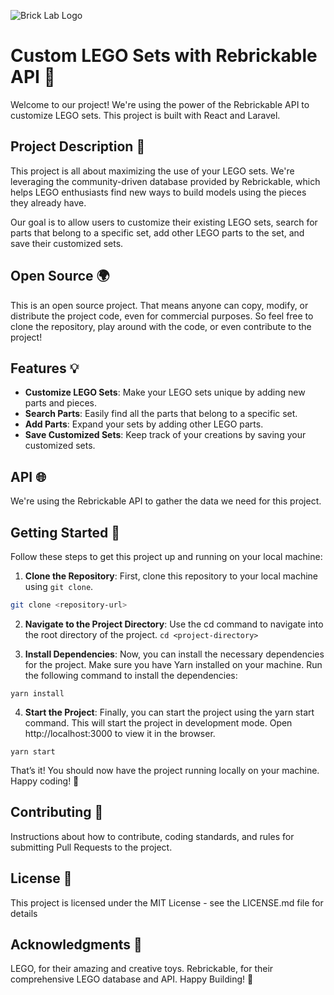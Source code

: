 ![Brick Lab Logo](../brick-lab/src/app/assets/logo.jpg)
# Custom LEGO Sets with Rebrickable API 🧱

Welcome to our project! We're using the power of the Rebrickable API to customize LEGO sets. This project is built with React and Laravel. 

## Project Description 📝

This project is all about maximizing the use of your LEGO sets. We're leveraging the community-driven database provided by Rebrickable, which helps LEGO enthusiasts find new ways to build models using the pieces they already have. 

Our goal is to allow users to customize their existing LEGO sets, search for parts that belong to a specific set, add other LEGO parts to the set, and save their customized sets.

## Open Source 🌍

This is an open source project. That means anyone can copy, modify, or distribute the project code, even for commercial purposes. So feel free to clone the repository, play around with the code, or even contribute to the project!

## Features 💡

- **Customize LEGO Sets**: Make your LEGO sets unique by adding new parts and pieces.
- **Search Parts**: Easily find all the parts that belong to a specific set.
- **Add Parts**: Expand your sets by adding other LEGO parts.
- **Save Customized Sets**: Keep track of your creations by saving your customized sets.

## API 🌐

We're using the Rebrickable API to gather the data we need for this project.

## Getting Started 🚀

Follow these steps to get this project up and running on your local machine:

1. **Clone the Repository**: First, clone this repository to your local machine using `git clone`.

```bash
git clone <repository-url>
```

2. **Navigate to the Project Directory**: Use the cd command to navigate into the root directory of the project.
``` cd <project-directory> ```

3. **Install Dependencies**: Now, you can install the necessary dependencies for the project. Make sure you have Yarn installed on your machine. Run the following command to install the dependencies:

``` yarn install ```

4. **Start the Project**: Finally, you can start the project using the yarn start command. This will start the project in development mode. Open http://localhost:3000 to view it in the browser.

``` yarn start ```

That’s it! You should now have the project running locally on your machine. Happy coding! 🎉

## Contributing 🤝
Instructions about how to contribute, coding standards, and rules for submitting Pull Requests to the project.

## License 📄
This project is licensed under the MIT License - see the LICENSE.md file for details

## Acknowledgments 🙏
LEGO, for their amazing and creative toys.
Rebrickable, for their comprehensive LEGO database and API.
Happy Building! 🎉

